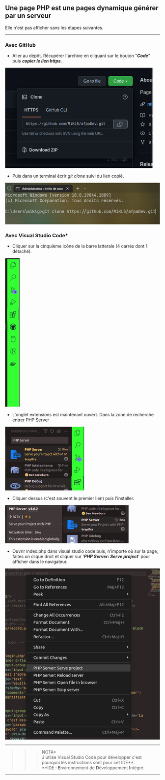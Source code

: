 ## Une page PHP est une pages dynamique générer par un serveur
Elle n'est pas afficher sans les étapes suivantes.
___
### Avec GitHub  
* Aller au dépôt. Récupérer l'archive en cliquant sur le bouton "***Code***" puis ***copier le lien https***.  
<img src="src\assets\GitHub.png" alt="Télécharger l'archive du dépôt" title="Télécharger l'archive du dépôt">

* Puis dans un terminal écrir *git clone* suivi du lien copié.  
<img src="src\assets\clone.png" alt="Cloner ée dépôt" title="Cloner le dépôt">


### Avec Visual Studio Code*

* Cliquer sur la cinquième icône de la barre latterale (4 carrés dont 1 détaché).  
<img src="src\assets\sideBar.png" alt="Side bar" title="Side bar">  

* L'onglet extensions est maintenant ouvert. Dans la zone de recherche entrer PHP Server  
<img src="src\assets\searchPhpServer.png" alt="rechercher PHP Server" title="rechercher PHP Server">  

* Cliquer dessus (c'est souvent le premier lien) puis l'installer.  
<img src="src\assets\phpServer.png" alt="PHP Server" title="PHP Server">  

* Ouvrir index.php dans visual studio code puis, n'importe où sur la page, faites un clique droit et cliquer sur '***PHP Server: Serve project***' pour afficher dans le navigateur.  
<img src="src\assets\execPhpServer.png" alt="Exécuter PHP Server" title="Exécuter PHP Server">  


---
>>>NOTA*  
J'utlise Visual Studio Code pour développer c'est pourquoi les instructions sont pour cet IDE**.  
**IDE : **E**nvironnement de **D**éveloppement **I**ntégré.
---